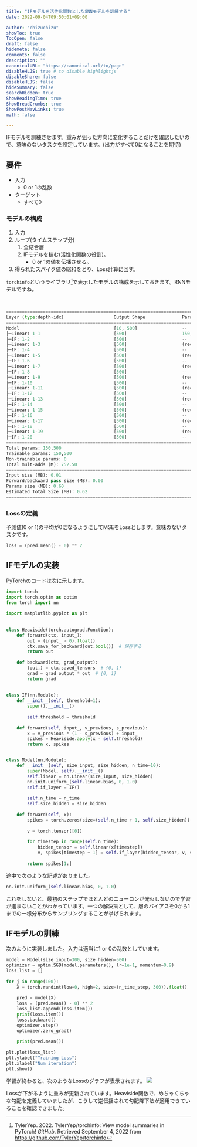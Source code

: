 ```yaml
---
title: "IFモデルを活性化関数としたSNNモデルを訓練する"
date: 2022-09-04T09:50:01+09:00

author: "chizuchizu"
showToc: true
TocOpen: false
draft: false
hidemeta: false
comments: false
description: ""
canonicalURL: "https://canonical.url/to/page"
disableHLJS: true # to disable highlightjs
disableShare: false
disableHLJS: false
hideSummary: false
searchHidden: true
ShowReadingTime: true
ShowBreadCrumbs: true
ShowPostNavLinks: true
math: false

---
```


IFモデルを訓練させます。重みが狙った方向に変化することだけを確認したいので、意味のないタスクを設定しています。(出力がすべて0になることを期待)

## 要件
- 入力
	- 0 or 1の乱数
- ターゲット
	- すべて0

### モデルの構成
1. 入力
2. ループ(タイムステップ分)
	1. 全結合層
	2. IFモデルを挟む(活性化関数の役割)。
		- 0 or 1の値を伝播させる。
3. 得られたスパイク値の総和をとり、Loss計算に回す。

`torchinfo`というライブラリ[^1]で表示したモデルの構成を示しておきます。RNNモデルですね。
[^1]: TylerYep. 2022. TylerYep/torchinfo: View model summaries in PyTorch! _GitHub_. Retrieved September 4, 2022 from https://github.com/TylerYep/torchinfo

‌
```python
==========================================================================================
Layer (type:depth-idx)                   Output Shape              Param #
==========================================================================================
Model                                    [10, 500]                 --
├─Linear: 1-1                            [500]                     150,500
├─IF: 1-2                                [500]                     --
├─Linear: 1-3                            [500]                     (recursive)
├─IF: 1-4                                [500]                     --
├─Linear: 1-5                            [500]                     (recursive)
├─IF: 1-6                                [500]                     --
├─Linear: 1-7                            [500]                     (recursive)
├─IF: 1-8                                [500]                     --
├─Linear: 1-9                            [500]                     (recursive)
├─IF: 1-10                               [500]                     --
├─Linear: 1-11                           [500]                     (recursive)
├─IF: 1-12                               [500]                     --
├─Linear: 1-13                           [500]                     (recursive)
├─IF: 1-14                               [500]                     --
├─Linear: 1-15                           [500]                     (recursive)
├─IF: 1-16                               [500]                     --
├─Linear: 1-17                           [500]                     (recursive)
├─IF: 1-18                               [500]                     --
├─Linear: 1-19                           [500]                     (recursive)
├─IF: 1-20                               [500]                     --
==========================================================================================
Total params: 150,500
Trainable params: 150,500
Non-trainable params: 0
Total mult-adds (M): 752.50
==========================================================================================
Input size (MB): 0.01
Forward/backward pass size (MB): 0.00
Params size (MB): 0.60
Estimated Total Size (MB): 0.62
==========================================================================================
```

### Lossの定義
予測値(0 or 1)の平均が0になるようにしてMSEをLossとします。意味のないタスクです。
```python
loss = (pred.mean() - 0) ** 2
```

## IFモデルの実装
PyTorchのコードは次に示します。

```python
import torch  
import torch.optim as optim  
from torch import nn  
  
import matplotlib.pyplot as plt  
  
  
class Heaviside(torch.autograd.Function):  
    def forward(ctx, input_):  
        out = (input_ > 0).float()  
        ctx.save_for_backward(out.bool())  # 保存する  
        return out  
  
    def backward(ctx, grad_output):  
        (out,) = ctx.saved_tensors  # {0, 1}  
        grad = grad_output * out  # {0, 1}  
        return grad  
  
  
class IF(nn.Module):  
    def __init__(self, threshold=1):  
        super().__init__()  
  
        self.threshold = threshold  
  
    def forward(self, input_, v_previous, s_previous):  
        x = v_previous * (1 - s_previous) + input_  
        spikes = Heaviside.apply(x - self.threshold)  
        return x, spikes


class Model(nn.Module):  
    def __init__(self, size_input, size_hidden, n_time=10):  
        super(Model, self).__init__()  
        self.linear = nn.Linear(size_input, size_hidden)  
        nn.init.uniform_(self.linear.bias, 0, 1.0)  
        self.if_layer = IF()  
  
        self.n_time = n_time  
        self.size_hidden = size_hidden  
  
    def forward(self, x):  
        spikes = torch.zeros(size=(self.n_time + 1, self.size_hidden))  
  
        v = torch.tensor([0])  
  
        for timestep in range(self.n_time):  
            hidden_tensor = self.linear(x[timestep])  
            v, spikes[timestep + 1] = self.if_layer(hidden_tensor, v, spikes[timestep])  
  
        return spikes[1:]
```

途中で次のような記述がありました。
```python
nn.init.uniform_(self.linear.bias, 0, 1.0)
```
これをしないと、最初のステップでほとんどのニューロンが発火しないので学習が進まないことがわかっています。一つの解決策として、層のバイアスを0から1までの一様分布からサンプリングすることが挙げられます。

## IFモデルの訓練
次のように実装しました。入力は適当に1 or 0の乱数としています。
```python
model = Model(size_input=300, size_hidden=500)  
optimizer = optim.SGD(model.parameters(), lr=1e-1, momentum=0.9)  
loss_list = []  
  
for j in range(100):  
    X = torch.randint(low=0, high=2, size=(n_time_step, 300)).float()  
  
    pred = model(X)  
    loss = (pred.mean() - 0) ** 2  
    loss_list.append(loss.item())  
    print(loss.item())  
    loss.backward()  
    optimizer.step()  
    optimizer.zero_grad()  
  
    print(pred.mean())  
  
plt.plot(loss_list)  
plt.ylabel("Training Loss")  
plt.xlabel("Num iteration")  
plt.show()
```

学習が終わると、次のようなLossのグラフが表示されます。
![](/img/if_train_loss_1.png)

Lossが下がるように重みが更新されています。Heaviside関数で、めちゃくちゃな勾配を定義していましたが、こうして逆伝播されて勾配降下法が適用できていることを確認できました。
